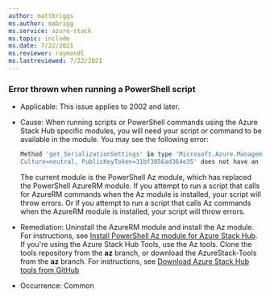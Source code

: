 ```yaml
---
author: mattbriggs
ms.author: mabrigg
ms.service: azure-stack
ms.topic: include
ms.date: 7/22/2021
ms.reviewer: raymondl
ms.lastreviewed: 7/22/2021
---
```


### Error thrown when running a PowerShell script

- Applicable: This issue applies to 2002 and later.
- Cause: When running scripts or PowerShell commands using the Azure Stack Hub specific modules, you will need your script or command to be available in the module. 
    You may see the following error:

    ```powershell  
    Method 'get_SerializationSettings' in type 'Microsoft.Azure.Management.Internal.Resources.ResourceManagementClient' from assembly 'Microsoft.Azure.Commands.ResourceManager.Common, Version=4.0.0.0, 
    Culture=neutral, PublicKeyToken=31bf3856ad364e35' does not have an implementation.
    ```
    The current module is the PowerShell Az module, which has replaced the PowerShell AzureRM module. If you attempt to run a script that calls for AzureRM commands when the Az module is installed, your script will throw errors. Or if you attempt to run a script that calls Az commands when the AzureRM module is installed, your script will throw errors. 
- Remediation: Uninstall the AzureRM module and install the Az module. For instructions, see [Install PowerShell Az module for Azure Stack Hub](/azure-stack/operator/powershell-install-az-module). If you're using the Azure Stack Hub Tools, use the Az tools. Clone the tools repository from the **az** branch, or download the AzureStack-Tools from the **az** branch. For instructions, see [Download Azure Stack Hub tools from GitHub](/azure-stack/operator/azure-stack-powershell-download)
- Occurrence: Common
